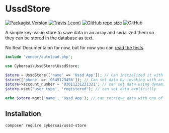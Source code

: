 # UssdStore
[![Packagist Version](https://img.shields.io/packagist/v/cybersai/ussd-store?style=for-the-badge)](https://packagist.org/packages/cybersai/ussd-store)
[![Travis (.com)](https://img.shields.io/travis/cybersai/ussd-store?style=for-the-badge)](https://travis-ci.com/cybersai/ussd-store)
[![GitHub repo size](https://img.shields.io/github/repo-size/cybersai/ussd-store?style=for-the-badge)](https://github.com/CyberSai/ussd-store)
![GitHub](https://img.shields.io/github/license/cybersai/ussd-store?style=for-the-badge)

A simple key-value store to save data in an array and serialized them so they can be stored in the database as text.

No Real Documentaion for now, but for now you can [read the tests](https://github.com/cybersai/ussd-store/blob/master/tests/UssdStoreTest.php).

```php
include 'vendor/autoload.php';

use Cybersai\UssdStore\UssdStore;

$store = UssdStore(['name' => 'Ussd App']); // Can initialized it with options data
$store(['phone' => '0545123456']); // Can set data by invoking with array
$store->account_number = '03011231231321'; // can set data using dynamic properties
$store->set('user_type', 'registered'); // can set data explicitlly

echo $store->get('name', 'Ussd App'); // can retrieve data with one of the few available methods

```

## Installation
`composer require cybersai/ussd-store`
